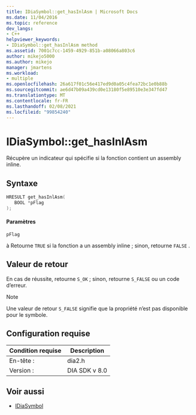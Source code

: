 ```yaml
---
title: IDiaSymbol::get_hasInlAsm | Microsoft Docs
ms.date: 11/04/2016
ms.topic: reference
dev_langs:
- C++
helpviewer_keywords:
- IDiaSymbol::get_hasInlAsm method
ms.assetid: 7001c7cc-1459-4929-851b-a08066a803c6
author: mikejo5000
ms.author: mikejo
manager: jmartens
ms.workload:
- multiple
ms.openlocfilehash: 26a617f01c56e417ed9d0a05c4fea72bc1e0b88b
ms.sourcegitcommit: ae6d47b09a439cd0e13180f5e89510e3e347fd47
ms.translationtype: MT
ms.contentlocale: fr-FR
ms.lasthandoff: 02/08/2021
ms.locfileid: "99854240"
---
```

# <a name="idiasymbolget_hasinlasm"></a>IDiaSymbol::get_hasInlAsm
Récupère un indicateur qui spécifie si la fonction contient un assembly inline.

## <a name="syntax"></a>Syntaxe

```C++
HRESULT get_hasInlAsm(
   BOOL *pFlag
);
```

#### <a name="parameters"></a>Paramètres
 `pFlag`

à Retourne `TRUE` si la fonction a un assembly inline ; sinon, retourne `FALSE` .

## <a name="return-value"></a>Valeur de retour
 En cas de réussite, retourne `S_OK` ; sinon, retourne `S_FALSE` ou un code d’erreur.

> [!NOTE]
> Une valeur de retour `S_FALSE` signifie que la propriété n’est pas disponible pour le symbole.

## <a name="requirements"></a>Configuration requise

|Condition requise|Description|
|-----------------|-----------------|
|En-tête :|dia2.h|
|Version :|DIA SDK v 8.0|

## <a name="see-also"></a>Voir aussi
- [IDiaSymbol](../../debugger/debug-interface-access/idiasymbol.md)